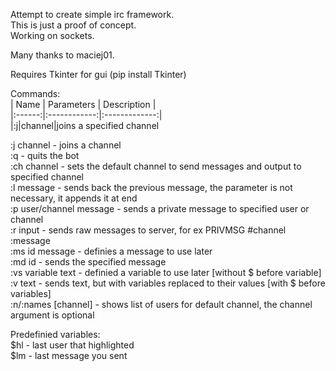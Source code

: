 Attempt to create simple irc framework.    
This is just a proof of concept.    
Working on sockets.    

Many thanks to maciej01.    

Requires Tkinter for gui (pip install Tkinter)

Commands:    
| Name | Parameters | Description |    
|:------:|:------------:|:-------------:|    
|:j|channel|joins a specified channel    


:j channel - joins a channel    
:q - quits the bot    
:ch channel - sets the default channel to send messages and output to specified channel    
:l message - sends back the previous message, the parameter is not necessary, it appends it at end    
:p user/channel message - sends a private message to specified user or channel    
:r input - sends raw messages to server, for ex PRIVMSG #channel :message    
:ms id message - definies a message to use later    
:md id - sends the specified message    
:vs variable text - definied a variable to use later [without $ before variable]    
:v text - sends text, but with variables replaced to their values [with $ before variables]    
:n/:names [channel] - shows list of users for default channel, the channel argument is optional    

Predefinied variables:    
$hl - last user that highlighted    
$lm - last message you sent    
